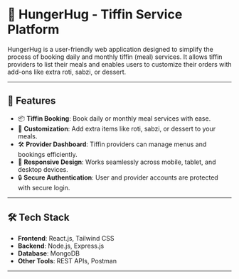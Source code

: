 # 🍱 HungerHug - Tiffin Service Platform

HungerHug is a user-friendly web application designed to simplify the process of booking daily and monthly tiffin (meal) services. It allows tiffin providers to list their meals and enables users to customize their orders with add-ons like extra roti, sabzi, or dessert.

---

## 🚀 Features
- 📦 **Tiffin Booking**: Book daily or monthly meal services with ease.
- 🍛 **Customization**: Add extra items like roti, sabzi, or dessert to your meals.
- 🛠️ **Provider Dashboard**: Tiffin providers can manage menus and bookings efficiently.
- 📱 **Responsive Design**: Works seamlessly across mobile, tablet, and desktop devices.
- 🔒 **Secure Authentication**: User and provider accounts are protected with secure login.

---

## 🛠 Tech Stack
- **Frontend**: React.js, Tailwind CSS
- **Backend**: Node.js, Express.js
- **Database**: MongoDB
- **Other Tools**: REST APIs, Postman

---
